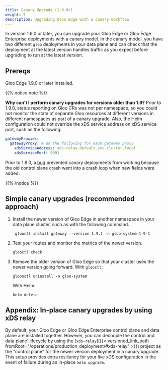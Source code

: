 ```yaml
---
title: Canary Upgrade (1.9.0+)
weight: 5
description: Upgrading Gloo Edge with a canary workflow
---
```


In version 1.9.0 or later, you can upgrade your Gloo Edge or Gloo Edge Enterprise deployments with a canary model. In
the canary model, you have two different `gloo` deployments in your data plane and can check that the deployment at the
latest version handles traffic as you expect before upgrading to run at the latest version.

## Prereqs

Gloo Edge 1.9.0 or later installed.

{{% notice note %}}

**Why can't I perform canary upgrades for versions older than 1.9?** Prior to 1.9.0, status reporting on Gloo CRs was
not per namespace, so you could not monitor the state of separate Gloo resources at different versions in different
namespaces as part of a canary upgrade. Also, the Helm configuration could not override the xDS service address on
xDS service port, such as the following:

```yaml
gatewayProxies:
  gatewayProxy: # do the following for each gateway proxy
    xdsServiceAddress: xds-relay.default.svc.cluster.local
    xdsServicePort: 9991
```

Prior to 1.8.0, a [bug](https://github.com/solo-io/gloo/issues/5030) prevented canary deployments
from working because the old control plane crash went into a crash loop when new fields were added.

{{% /notice %}}

## Simple canary upgrades (recommended approach)

1. Install the newer version of Gloo Edge in another namespace in your data plane cluster, such as with the following command.
    ```shell
     glooctl install gateway --version 1.9.1 -n gloo-system-1-9-1
     ```
2. Test your routes and monitor the metrics of the newer version.
    ```shell
    glooctl check
    ```
3. Remove the older version of Gloo Edge so that your cluster uses the newer version going forward.
   With `glooctl`:
    ```shell
    gloooctl uninstall -n gloo-system
    ```
   With Helm:
    ```shell
    helm delete
    ```

## Appendix: In-place canary upgrades by using xDS relay

By default, your Gloo Edge or Gloo Edge Enterprise control plane and data plane are installed together. However, you can
decouple the control and data plane' lifecycle by using the [`xds-relay`]({{< versioned_link_path fromRoot="/operations/production_deployment/#xds-relay" >}})
project as the "control plane" for the newer version deployment in a canary upgrade. This setup provides extra
resiliency for your live xDS configuration in the event of failure during an in-place `helm upgrade`. 